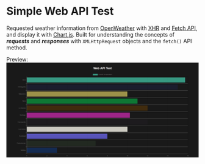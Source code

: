 # Simple Web API Test

Requested weather information from [OpenWeather](https://openweathermap.org/) with [XHR](https://developer.mozilla.org/en-US/docs/Web/API/XMLHttpRequest) and [Fetch API](https://developer.mozilla.org/en-US/docs/Web/API/Fetch_API), and display it with [Chart.js](https://www.chartjs.org/).
Built for understanding the concepts of **_requests_** and **_responses_** with ```XMLHttpRequest``` objects and the ```fetch()``` API method.

Preview:
![](public/img/web-api-test.local.png?raw=true)

